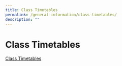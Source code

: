 ```yaml
---
title: Class Timetables
permalink: /general-information/class-timetables/
description: ""
---
```


# Class Timetables

[Class Timetables](/files/2022%20sem2%2013%20jul.pdf)